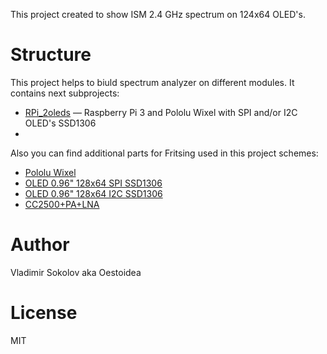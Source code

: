 This project created to show ISM 2.4 GHz spectrum on 124x64 OLED's.

# Structure

This project helps to biuld spectrum analyzer on different modules. It contains next subprojects:

* [RPi_2oleds](https://github.com/Oestoidea/oled-spectrum-analizer/tree/master/RPi_2oleds) — Raspberry Pi 3 and Pololu Wixel with SPI and/or I2C OLED's SSD1306 
* 

Also you can find additional parts for Fritsing used in this project schemes:

* [Pololu Wixel](https://github.com/Oestoidea/oled-spectrum-analizer/blob/master/fritzing-parts/OLED%200.96%20128x64%20I2C%20SSD1306.fzpz) 
* [OLED 0.96" 128x64 SPI SSD1306](https://github.com/Oestoidea/oled-spectrum-analizer/blob/master/fritzing-parts/OLED%200.96%20128x64%20SPI%20SSD1306.fzpz)
* [OLED 0.96" 128x64 I2C SSD1306](https://github.com/Oestoidea/oled-spectrum-analizer/blob/master/fritzing-parts/OLED%200.96%20128x64%20I2C%20SSD1306.fzpz)
* [CC2500+PA+LNA](https://github.com/Oestoidea/oled-spectrum-analizer/blob/master/fritzing-parts/CC2500%2BPA%2BLNA.fzpz)

# Author

Vladimir Sokolov aka Oestoidea

# License

MIT
